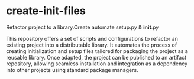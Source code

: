 # create-init-files
Refactor project to a library.Create automate setup.py &amp; __init__.py


This repository offers a set of scripts and configurations to refactor an existing project into a distributable library. It automates the process of creating initialization and setup files tailored for packaging the project as a reusable library. Once adapted, the project can be published to an artifact repository, allowing seamless installation and integration as a dependency into other projects using standard package managers.

